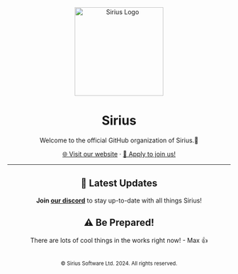 <div align="center">
  <img src="https://sirius.menu/assets/images/svg/logo.svg" alt="Sirius Logo" width="200"/>

  <h1>Sirius</h1>

  <p>Welcome to the official GitHub organization of Sirius.🌌</p>

  <a href="https://sirius.menu">🌐 Visit our website</a> · 
  <a href="https://apply.sirius.menu/">🚀 Apply to join us!</a>

  <hr>
  
  ## 🌠 Latest Updates
  **Join [our discord](https://discord.gg/sirius)** to stay up-to-date with all things Sirius!

  ## ⚠️ Be Prepared!
  There are lots of cool things in the works right now! - Max 👍

  <br>
  <sub>© Sirius Software Ltd. 2024. All rights reserved.</sub><br>
</div>
